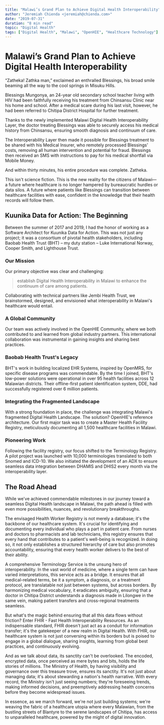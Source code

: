 ```yaml
---
title: "Malawi’s Grand Plan to Achieve Digital Health Interoperability"
author: "Jeremiah Chienda <jeremiah@chienda.com>"
date: "2019-07-31"
duration: "8 min read"
topic: "Digital Health"
tags: ["Digital Health", "Malawi", "OpenHIE", "Healthcare Technology"]
---
```


# Malawi’s Grand Plan to Achieve Digital Health Interoperability

“Zatheka! Zathka man,” exclaimed an enthralled Blessings, his broad smile beaming all the way to the cool springs in Misuku Hills.

Blessings Mungonya, an 24-year old secondary school teacher living with HIV had been faithfully receiving his treatment from Chinsansu Clinic near his home and school. After a medical scare during his last visit, however, he had been referred to Chitipa District Hospital for further treatment.

Thanks to the newly implemented Malawi Digital Health Interoperability Layer, the doctor treating Blessings was able to securely access his medical history from Chinsansu, ensuring smooth diagnosis and continuum of care.

The Interoperability Layer then made it possible for Blessings treatment to be shared with his Medical Insurer, who remotely processed Blessings’ costs, removing all human intervention and potential for fraud. Blessings then received an SMS with instructions to pay for his medical shortfall via Mobile Money.

And within thirty minutes, his entire procedure was complete. Zatheka.

This isn't science fiction. This is the new reality for the citizens of Malawi—a future where healthcare is no longer hampered by bureaucratic hurdles or data silos. A future where patients like Blessings can transition between healthcare facilities with ease, confident in the knowledge that their health records will follow them.

## Kuunika Data for Action: The Beginning

Between the summer of 2017 and 2019, I had the honor of working as a Software Architect for Kuunika Data for Action. This was not just any project; it was a consortium of pivotal health stakeholders, including Baobab Health Trust (BHT) – my duty station – Luke International Norway, Cooper Smith, and Lighthouse Trust.

### Our Mission

Our primary objective was clear and challenging:

> establish Digital Health Interoperability in Malawi to enhance the continuum of care among patients.

Collaborating with technical partners like Jembi Health Trust, we brainstormed, designed, and envisioned what interoperability in Malawi's healthcare would entail.

### A Global Community

Our team was actively involved in the OpenHIE Community, where we both contributed to and learned from global industry partners. This international collaboration was instrumental in gaining insights and sharing best practices.

### Baobab Health Trust's Legacy

BHT's work in building localized EHR Systems, inspired by OpenMRS, for specific disease programs was commendable. By the time I joined, BHT's low-power solutions were operational in over 95 health facilities across 12 Malawian districts. Their offline-first patient identification system, DDE, had successfully registered over 6 million patients.

### Integrating the Fragmented Landscape

With a strong foundation in place, the challenge was integrating Malawi's fragmented Digital Health Landscape. The solution? OpenHIE's reference architecture. Our first major task was to create a Master Health Facility Registry, meticulously documenting all 1,500 healthcare facilities in Malawi.

### Pioneering Work

Following the facility registry, our focus shifted to the Terminology Registry. A pilot project was launched with 10,000 terminologies translated to both Snomed and ICD-10. We also initiated the development of an ADX to ensure seamless data integration between DHAMIS and DHIS2 every month via the interoperability layer.

## The Road Ahead

While we've achieved commendable milestones in our journey toward a seamless Digital Health landscape in Malawi, the path ahead is filled with even more possibilities, nuances, and revolutionary breakthroughs.

The envisaged Health Worker Registry is not merely a database; it's the backbone of our healthcare system. It's crucial for identifying and documenting every individual who plays a part in patient care. From nurses and doctors to pharmacists and lab technicians, this registry ensures that every hand that contributes to a patient's well-being is recognized. In doing so, it not only establishes a structured hierarchy of care but also promotes accountability, ensuring that every health worker delivers to the best of their ability.

A comprehensive Terminology Service is the unsung hero of interoperability. In the vast world of medicine, where a single term can have varied interpretations, this service acts as a bridge. It ensures that all medical-related terms, be it a symptom, a diagnosis, or a treatment protocol, are translatable not just between systems, but across borders. By harmonizing medical vocabulary, it eradicates ambiguity, ensuring that a doctor in Chitipa District understands a diagnosis made in Lilongwe in the same vein, making patient transfers and cross-regional treatments seamless.

But what's the magic behind ensuring that all this data flows without friction? Enter FHIR - Fast Health Interoperability Resources. As an indispensable standard, FHIR doesn't just act as a conduit for information transfer; it's the gatekeeper of a new realm in Digital Health. With FHIR, our healthcare system is not just conversing within its borders but is poised to engage in a global dialogue, sharing insights, learning from global best practices, and continuously evolving.

And as we talk about data, its sanctity can't be overlooked. The encoded, encrypted data, once perceived as mere bytes and bits, holds the life stories of millions. The Ministry of Health, by having visibility and governance over this treasure trove, ensures its sanctity. It's not just about managing data; it's about stewarding a nation's health narrative. With every record, the Ministry isn't just seeing numbers; they're foreseeing trends, making informed decisions, and preemptively addressing health concerns before they become widespread issues.

In essence, as we march forward, we're not just building systems; we're weaving the fabric of a healthcare utopia where every Malawian, from the bustling streets of Blantyre to the serene landscapes of Chitipa, has access to unparalleled healthcare, powered by the might of digital innovation.
